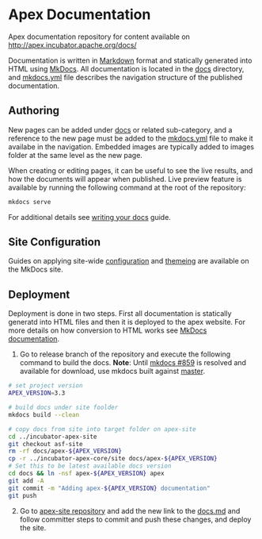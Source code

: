 # Apex Documentation

Apex documentation repository for content available on http://apex.incubator.apache.org/docs/

Documentation is written in [Markdown](https://guides.github.com/features/mastering-markdown/) format and statically generated into HTML using [MkDocs](http://www.mkdocs.org/).  All documentation is located in the [docs](docs) directory, and [mkdocs.yml](mkdocs.yml) file describes the navigation structure of the published documentation.

## Authoring

New pages can be added under [docs](docs) or related sub-category, and a reference to the new page must be added to the [mkdocs.yml](mkdocs.yml) file to make it availabe in the navigation.  Embedded images are typically added to images folder at the same level as the new page.

When creating or editing pages, it can be useful to see the live results, and how the documents will appear when published.  Live preview feature is available by running the following command at the root of the repository:

```bash
mkdocs serve
```

For additional details see [writing your docs](http://www.mkdocs.org/user-guide/writing-your-docs/) guide.

## Site Configuration

Guides on applying site-wide [configuration](http://www.mkdocs.org/user-guide/configuration/) and [themeing](http://www.mkdocs.org/user-guide/styling-your-docs/) are available on the MkDocs site.

## Deployment


Deployment is done in two steps.  First all documentation is statically generatd into HTML files and then it is deployed to the apex website.  For more details on how conversion to HTML works see [MkDocs documentation](http://www.mkdocs.org/).

1.  Go to release branch of the repository and execute the following command to build the docs.  **Note**: Until [mkdocs #859](https://github.com/mkdocs/mkdocs/issues/859) is resolved and available for download, use mkdocs built against [master](https://github.com/mkdocs/mkdocs).

```bash
# set project version
APEX_VERSION=3.3

# build docs under site foolder
mkdocs build --clean

# copy docs from site into target folder on apex-site
cd ../incubator-apex-site
git checkout asf-site
rm -rf docs/apex-${APEX_VERSION}
cp -r ../incubator-apex-core/site docs/apex-${APEX_VERSION}
# Set this to be latest available docs version
cd docs && ln -nsf apex-${APEX_VERSION} apex
git add -A
git commit -m "Adding apex-${APEX_VERSION} documentation"
git push
```

2.  Go to [apex-site repository](https://github.com/apache/incubator-apex-site#contributing) and add the new link to the [docs.md](https://github.com/apache/incubator-apex-site/blob/master/src/md/docs.md) and follow committer steps to commit and push these changes, and deploy the site.
